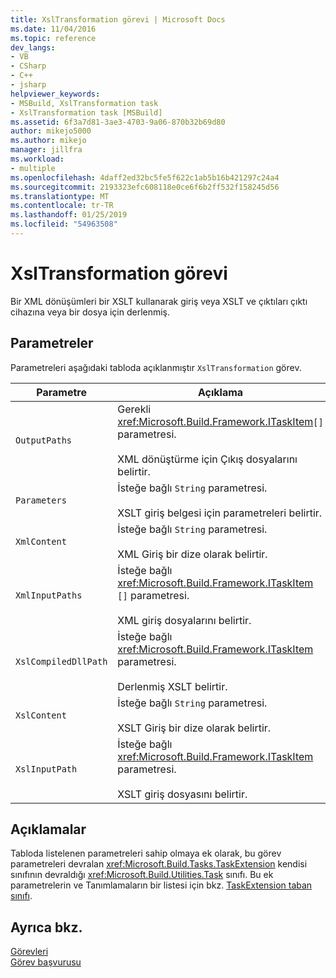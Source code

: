 ```yaml
---
title: XslTransformation görevi | Microsoft Docs
ms.date: 11/04/2016
ms.topic: reference
dev_langs:
- VB
- CSharp
- C++
- jsharp
helpviewer_keywords:
- MSBuild, XslTransformation task
- XslTransformation task [MSBuild]
ms.assetid: 6f3a7d81-3ae3-4703-9a06-870b32b69d80
author: mikejo5000
ms.author: mikejo
manager: jillfra
ms.workload:
- multiple
ms.openlocfilehash: 4daff2ed32bc5fe5f622c1ab5b16b421297c24a4
ms.sourcegitcommit: 2193323efc608118e0ce6f6b2ff532f158245d56
ms.translationtype: MT
ms.contentlocale: tr-TR
ms.lasthandoff: 01/25/2019
ms.locfileid: "54963508"
---
```

# <a name="xsltransformation-task"></a>XslTransformation görevi
Bir XML dönüşümleri bir XSLT kullanarak giriş veya XSLT ve çıktıları çıktı cihazına veya bir dosya için derlenmiş.  
  
## <a name="parameters"></a>Parametreler  
 Parametreleri aşağıdaki tabloda açıklanmıştır `XslTransformation` görev.  
  
|Parametre|Açıklama|  
|---------------|-----------------|  
|`OutputPaths`|Gerekli <xref:Microsoft.Build.Framework.ITaskItem>`[]` parametresi.<br /><br /> XML dönüştürme için Çıkış dosyalarını belirtir.|  
|`Parameters`|İsteğe bağlı `String` parametresi.<br /><br /> XSLT giriş belgesi için parametreleri belirtir.|  
|`XmlContent`|İsteğe bağlı `String` parametresi.<br /><br /> XML Giriş bir dize olarak belirtir.|  
|`XmlInputPaths`|İsteğe bağlı <xref:Microsoft.Build.Framework.ITaskItem> `[]` parametresi.<br /><br /> XML giriş dosyalarını belirtir.|  
|`XslCompiledDllPath`|İsteğe bağlı <xref:Microsoft.Build.Framework.ITaskItem> parametresi.<br /><br /> Derlenmiş XSLT belirtir.|  
|`XslContent`|İsteğe bağlı `String` parametresi.<br /><br /> XSLT Giriş bir dize olarak belirtir.|  
|`XslInputPath`|İsteğe bağlı <xref:Microsoft.Build.Framework.ITaskItem> parametresi.<br /><br /> XSLT giriş dosyasını belirtir.|  
  
## <a name="remarks"></a>Açıklamalar  
 Tabloda listelenen parametreleri sahip olmaya ek olarak, bu görev parametreleri devralan <xref:Microsoft.Build.Tasks.TaskExtension> kendisi sınıfının devraldığı <xref:Microsoft.Build.Utilities.Task> sınıfı. Bu ek parametrelerin ve Tanımlamaların bir listesi için bkz. [TaskExtension taban sınıfı](../msbuild/taskextension-base-class.md).  
  
## <a name="see-also"></a>Ayrıca bkz.  
 [Görevleri](../msbuild/msbuild-tasks.md)   
 [Görev başvurusu](../msbuild/msbuild-task-reference.md)